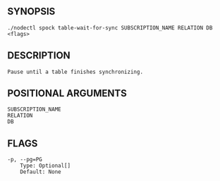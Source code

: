 ## SYNOPSIS
    ./nodectl spock table-wait-for-sync SUBSCRIPTION_NAME RELATION DB <flags>
 
## DESCRIPTION
    Pause until a table finishes synchronizing.
 
## POSITIONAL ARGUMENTS
    SUBSCRIPTION_NAME
    RELATION
    DB
 
## FLAGS
    -p, --pg=PG
        Type: Optional[]
        Default: None

